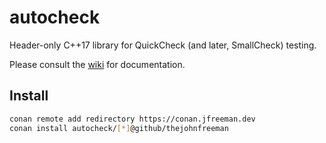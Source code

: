 # autocheck

Header-only C++17 library for QuickCheck (and later, SmallCheck) testing.

Please consult the [wiki][] for documentation.

[wiki]: http://github.com/thejohnfreeman/autocheck/wiki

## Install

```sh
conan remote add redirectory https://conan.jfreeman.dev
conan install autocheck/[*]@github/thejohnfreeman
```

